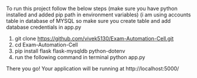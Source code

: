 To run this project follow the below steps
(make sure you have python installed and added pip path in environment variables)
(i am using accounts table in database of MYSQL so make sure you create table and add database credentials in app.py 
1. git clone https://github.com/vivek5130/Exam-Automation-Cell.git
2. cd Exam-Automation-Cell
3. pip install flask flask-mysqldb python-dotenv
4. run the following command in terminal
   python app.py

There you go! Your application will be running at http://localhost:5000/
